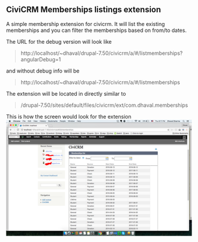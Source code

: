 
## CiviCRM Memberships listings extension

A simple membership extension for civicrm. 
It will list the existing memberships and you can filter the memberships based on from/to dates.

The URL for the debug version will look like 
>http://localhost/~dhaval/drupal-7.50/civicrm/a/#/listmemberships?angularDebug=1

and without debug info will be 
>http://localhost/~dhaval/drupal-7.50/civicrm/a/#/listmemberships

The extension will be located in directly similar to 
>/drupal-7.50/sites/default/files/civicrm/ext/com.dhaval.memberships

This is how the screen would look for the extension
![Screenshot of Membership List][demo2]

[demo2]: https://github.com/dhavalsharma/civicrm-memberships/raw/master/demo/civicrm-membership-screen.png "Screenshot Membership List"
